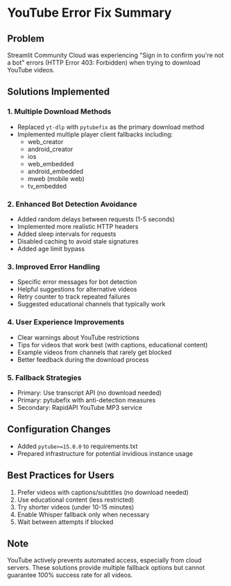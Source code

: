 # YouTube Error Fix Summary

## Problem
Streamlit Community Cloud was experiencing "Sign in to confirm you're not a bot" errors (HTTP Error 403: Forbidden) when trying to download YouTube videos.

## Solutions Implemented

### 1. **Multiple Download Methods**
- Replaced `yt-dlp` with `pytubefix` as the primary download method
- Implemented multiple player client fallbacks including:
  - web_creator
  - android_creator
  - ios
  - web_embedded
  - android_embedded
  - mweb (mobile web)
  - tv_embedded

### 2. **Enhanced Bot Detection Avoidance**
- Added random delays between requests (1-5 seconds)
- Implemented more realistic HTTP headers
- Added sleep intervals for requests
- Disabled caching to avoid stale signatures
- Added age limit bypass

### 3. **Improved Error Handling**
- Specific error messages for bot detection
- Helpful suggestions for alternative videos
- Retry counter to track repeated failures
- Suggested educational channels that typically work

### 4. **User Experience Improvements**
- Clear warnings about YouTube restrictions
- Tips for videos that work best (with captions, educational content)
- Example videos from channels that rarely get blocked
- Better feedback during the download process

### 5. **Fallback Strategies**
- Primary: Use transcript API (no download needed)
- Primary: pytubefix with anti-detection measures
- Secondary: RapidAPI YouTube MP3 service

## Configuration Changes
- Added `pytube>=15.0.0` to requirements.txt
- Prepared infrastructure for potential invidious instance usage

## Best Practices for Users
1. Prefer videos with captions/subtitles (no download needed)
2. Use educational content (less restricted)
3. Try shorter videos (under 10-15 minutes)
4. Enable Whisper fallback only when necessary
5. Wait between attempts if blocked

## Note
YouTube actively prevents automated access, especially from cloud servers. These solutions provide multiple fallback options but cannot guarantee 100% success rate for all videos.